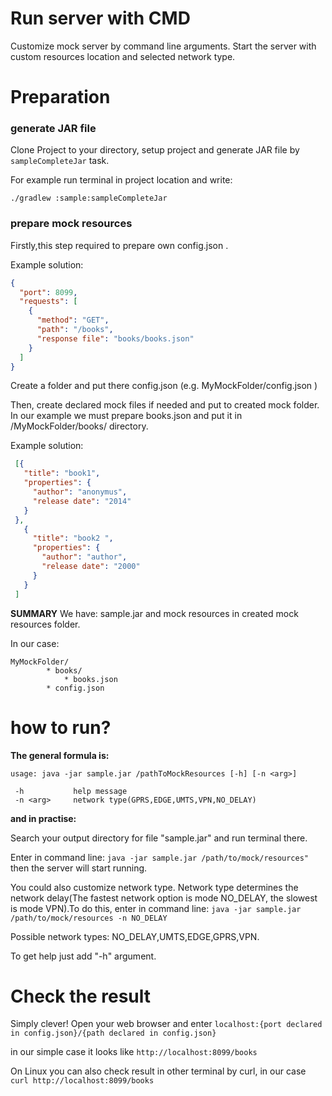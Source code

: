 Run server with CMD
===================

Customize mock server by command line arguments.
Start the server with custom resources location and selected network type.

# Preparation

### generate JAR file

Clone Project to your directory, setup project and generate JAR file
by ```sampleCompleteJar``` task.

For example run terminal in project location and write:
```
./gradlew :sample:sampleCompleteJar
```

###  prepare mock resources
Firstly,this step required to prepare own config.json .
  
Example solution:

```json
{
  "port": 8099,
  "requests": [
    {
      "method": "GET",
      "path": "/books",
      "response file": "books/books.json"
    }
  ]
}
```
Create a folder and put there config.json 
(e.g. MyMockFolder/config.json )

Then, create declared mock files if needed and put to created mock folder.
In our example we must prepare books.json and put it 
in /MyMockFolder/books/ directory.

Example solution:
 
```json
 [{
   "title": "book1",
   "properties": {
     "author": "anonymus",
     "release date": "2014"
   }
 },
   {
     "title": "book2 ",
     "properties": {
       "author": "author",
       "release date": "2000"
     }
   }
 ]
```

<b>SUMMARY</b>
We have:  sample.jar and mock resources in created mock resources folder.

In our case:
```
MyMockFolder/
        * books/
            * books.json
        * config.json
```

#  how to run?
<b>The general formula is:</b>
```
usage: java -jar sample.jar /pathToMockResources [-h] [-n <arg>]

 -h           help message
 -n <arg>     network type(GPRS,EDGE,UMTS,VPN,NO_DELAY)

```

<b>and in practise:</b>

Search your output directory for file "sample.jar" and run terminal there.

Enter in command line:
```java -jar sample.jar /path/to/mock/resources"```
then the server will start running.

You could also customize network type. Network type determines 
the network delay(The fastest network option is mode NO_DELAY,
the slowest is mode VPN).To do this,
enter in command line:
```java -jar sample.jar /path/to/mock/resources -n NO_DELAY```

Possible network types: NO_DELAY,UMTS,EDGE,GPRS,VPN.

To get help just add "-h" argument.

# Check the result

Simply clever!
Open your web browser and enter
```localhost:{port declared in config.json}/{path declared in config.json}```

in our simple case it looks like ```http://localhost:8099/books```

On Linux you can also check result in other terminal by 
curl, in our case ```curl http://localhost:8099/books```














   
 
